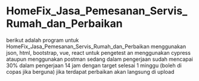 # HomeFix_Jasa_Pemesanan_Servis_Rumah_dan_Perbaikan
berikut adalah program untuk HomeFix_Jasa_Pemesanan_Servis_Rumah_dan_Perbaikan menggunakan json, html, bootstrap, vue, react untuk pengetest an menggunakan cypress ataupun menggunakan postman sedang dalam pengerjaan sudah mencapai 30% dalam pengerjaan 14 jam dengan target selesai 1 minggu (boleh di copas jika berguna)
jika terdapat perbaikan akan langsung di upload
